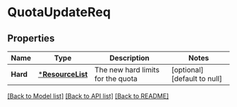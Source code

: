 # QuotaUpdateReq

## Properties
Name | Type | Description | Notes
------------ | ------------- | ------------- | -------------
**Hard** | [***ResourceList**](ResourceList.md) | The new hard limits for the quota | [optional] [default to null]

[[Back to Model list]](../README.md#documentation-for-models) [[Back to API list]](../README.md#documentation-for-api-endpoints) [[Back to README]](../README.md)


